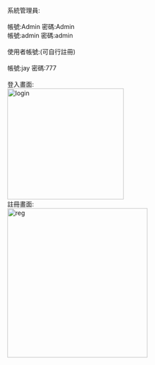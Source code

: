 

系統管理員:
<br><br>
帳號:Admin  密碼:Admin
<br>
帳號:admin 密碼:admin
<br><br>
使用者帳號:(可自行註冊)
<br><br>
帳號:jay 密碼:777
<br><br>
登入畫面:
<br>
<img width="264" height="252" alt="login" src="https://github.com/user-attachments/assets/0bca1a87-a792-464e-bfe1-80f85a616d0e" />
<br>
註冊畫面:
<br>
<img width="318" height="339" alt="reg" src="https://github.com/user-attachments/assets/0e4612ef-fd60-4872-9445-0c618056f7c8" />
<br>

